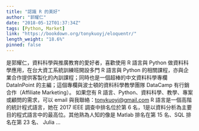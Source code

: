 ```yaml
---
title: "認識 R 的美好"
author: "郭耀仁"
date: "2018-05-12T01:37:34Z"
tags: [Python, Market]
link: "https://bookdown.org/tonykuoyj/eloquentr/"
length_weight: "18.6%"
pinned: false
---
```


是郭耀仁，資料科學與推廣教育的愛好者，喜歡使用 R 語言與 Python 做資料科學應用，在台大資工系統訓練班開設多門 R 語言與 Python 的相關課程，亦與企業合作提供客製化的內訓課程；同時也是一個超棒的中文資料科學專欄 DataInPoint 的主編；這個專欄與波士頓的資料科學教學團隊 DataCamp 有行銷合作（Affiliate Marketing）。 如果您有 R 語言、Python、資料科學、教學、專案或顧問的需求，可以 email 與我聯絡：tonykuoyj@gmail.com R 語言是一個高階的統計程式語言，她在 2017 IEEE 調查中排名位於第 6 名，1是以資料分析為主要目的程式語言中的最高位。其他熟為人知的像是 Matlab 排名在第 15 名、SQL 排名在第 23 名、 Julia ...

